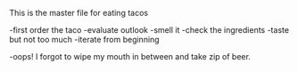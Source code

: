 This is the master file for eating tacos

-first order the taco
-evaluate outlook
-smell it
-check the ingredients
-taste but not too much
-iterate from beginning

-oops! I forgot to wipe my mouth in between and take zip of beer.
